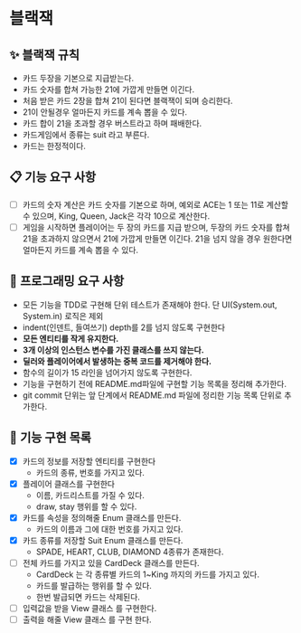 # 블랙잭

## ✨ 블랙잭 규칙
- 카드 두장을 기본으로 지급받는다.
- 카드 숫자를 합쳐 가능한 21에 가깝게 만들면 이긴다.
- 처음 받은 카드 2장을 합쳐 21이 된다면 블랙잭이 되며 승리한다.
- 21이 안될경우 얼마든지 카드를 계속 뽑을 수 있다.
- 카드 합이 21을 초과할 경우 버스트라고 하며 패배한다.
- 카드게임에서 종류는 suit 라고 부른다.
- 카드는 한정적이다.



## 📋 기능 요구 사항
- [ ] 카드의 숫자 계산은 카드 숫자를 기본으로 하며, 
  예외로 ACE는 1 또는 11로 계산할 수 있으며, King, Queen, Jack은 각각 10으로 계산한다.
- [ ] 게임을 시작하면 플레이어는 두 장의 카드를 지급 받으며, 
  두장의 카드 숫자를 합쳐 21을 초과하지 않으면서 21에 가깝게 만들면 이긴다. 21을 넘지 않을 경우 원한다면 얼마든지 카드를 계속 뽑을 수 있다.

## 🚀 프로그래밍 요구 사항
- 모든 기능을 TDD로 구현해 단위 테스트가 존재해야 한다. 단 UI(System.out, System.in) 로직은 제외
- indent(인덴트, 들여쓰기) depth를 2를 넘지 않도록 구현한다 
- **모든 엔티티를 작게 유지한다.**
- **3개 이상의 인스턴스 변수를 가진 클래스를 쓰지 않는다.**
- **딜러와 플레이어에서 발생하는 중복 코드를 제거해야 한다.**
- 함수의 길이가 15 라인을 넘어가지 않도록 구현한다.
- 기능을 구현하기 전에 README.md파일에 구현할 기능 목록을 정리해 추가한다.
- git commit 단위는 앞 단계에서 README.md 파일에 정리한 기능 목록 단위로 추가한다.


## 📃 기능 구현 목록
- [x] 카드의 정보를 저장할 엔티티를 구현한다
  - 카드의 종류, 번호를 가지고 있다.
- [x] 플레이어 클래스를 구현한다
  - 이름, 카드리스트를 가질 수 있다.
  - draw, stay 행위를 할 수 있다.
- [x] 카드를 속성을 정의해줄 Enum 클래스를 만든다.
  - 카드의 이름과 그에 대한 번호를 가지고 있다.
- [x] 카드 종류를 저장할 Suit Enum 클래스를 만든다.
  - SPADE, HEART, CLUB, DIAMOND 4종류가 존재한다.
- [ ] 전체 카드를 가지고 있을 CardDeck 클래스를 만든다.
  - CardDeck 는 각 종류별 카드의 1~King 까지의 카드를 가지고 있다.
  - 카드를 발급하는 행위를 할 수 있다.
  - 한번 발급되면 카드는 삭제된다.
- [ ] 입력값을 받을 View 클래스 를 구현한다.
- [ ] 출력을 해줄 View 클래스 를 구현 한다.